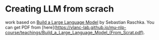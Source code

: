# Creating LLM from scrach
work based on [Build a Large Language Model](https://www.amazon.com/Build-Large-Language-Model-Scratch/dp/1633437167) by Sebastian Raschka.
You can get PDF from [here](https://vlanc-lab.github.io/mu-nlp-course/teachings/Build_a_Large_Language_Model_(From_Scrat.pdf).
